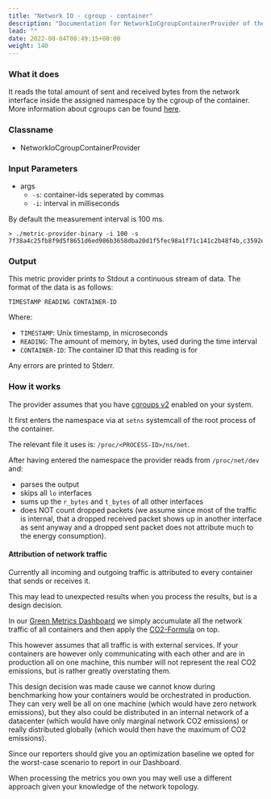 ```yaml
---
title: "Network IO - cgroup - container"
description: "Documentation for NetworkIoCgroupContainerProvider of the Green Metrics Tool"
lead: ""
date: 2022-08-04T08:49:15+00:00
weight: 140
---
```


### What it does
It reads the total amount of sent and received bytes from the network interface inside the assigned namespace by the cgroup of the container. More information about cgroups can be found [here](https://www.man7.org/linux/man-pages/man7/cgroups.7.html).

### Classname
- NetworkIoCgroupContainerProvider

### Input Parameters

- args
    - `-s`: container-ids seperated by commas
    - `-i`: interval in milliseconds

By default the measurement interval is 100 ms.

```
> ./metric-provider-binary -i 100 -s 7f38a4c25fb8f9d5f8651d6ed986b3658dba20d1f5fec98a1f71c141c2b48f4b,c3592e1385d63f9c7810470b12aa00f7d6f7c0e2b9981ac2bdb4371126a0660a
```


### Output

This metric provider prints to Stdout a continuous stream of data. The format of the data is as follows:

`TIMESTAMP READING CONTAINER-ID`

Where:
- `TIMESTAMP`: Unix timestamp, in microseconds
- `READING`: The amount of memory, in bytes, used during the time interval
- `CONTAINER-ID`: The container ID that this reading is for

Any errors are printed to Stderr.

### How it works
The provider assumes that you have [cgroups v2](https://www.man7.org/linux/man-pages/man7/cgroups.7.html) enabled on your system. 

It first enters the namespace via at `setns` systemcall of the root process of the container.

The relevant file it uses is: `/proc/<PROCESS-ID>/ns/net`.

After having entered the namespace the provider reads from `/proc/net/dev` and:
- parses the output
- skips all `lo` interfaces
- sums up the `r_bytes` and `t_bytes` of all other interfaces
- does NOT count dropped packets (we assume since most of the traffic is internal, that a dropped received packet shows up in another interface as sent anyway and a dropped sent packet does not attribute much to the energy consumption).

#### Attribution of network traffic
Currently all incoming and outgoing traffic is attributed to every container that sends or receives it.

This may lead to unexpected results when you process the results, but is a design decision.

In our [Green Metrics Dashboard](https://metrics.green-coding.org) we simply accumulate all the network traffic of all containers and then 
apply the [CO2-Formula](https://www.green-coding.org/co2-formulas) on top.

This however assumes that all traffic is with external services. If your containers are however only
communicating with each other and are in production all on one machine, this number will not 
represent the real CO2 emissions, but is rather greatly overstating them.

This design decision was made cause we cannot know during benchmarking how your containers
would be orchestrated in production.
They can very well be all on one machine (which would have zero network emissions), but they also could be distributed in an internal network
of a datacenter (which would have only marginal network CO2 emissions) or really distributed globally (which would then have the maximum of CO2 emissions).

Since our reporters should give you an optimization baseline we opted for the worst-case scenario to report in our Dashboard.

When processing the metrics you own you may well use a different approach given your knowledge of the network topology.

